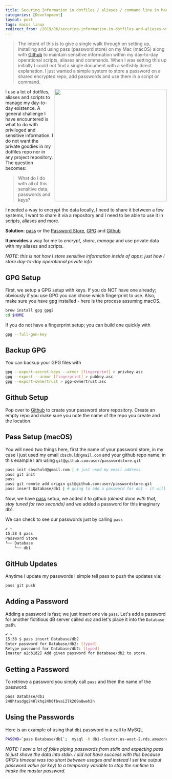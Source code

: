 ```yaml
---
title: Securing Information in dotfiles / aliases / command line in MacOS with Password-Store (pass)
categories: [Development]
layout: post
tags: macos linux
redirect_from: /2019/06/securing-information-in-dotfiles-and-aliases-with-pass/
---
```


> The intent of this is to give a single walk through on setting up, installing and using pass (password store) on my Mac (macOS) along with [Github](https://github.com/) to maintain sensitive information within my day-to-day operational scripts, aliases and commands.  When I was setting this up initially I could not find a single document with a selfishly direct explanation.  I just wanted a simple system to store a password on a shared encrypted repo, add passwords and use them in a script or command.

<img src="https://s3-us-west-2.amazonaws.com/chrisschuld.com/images/macbook-typing.jpg" style="width:350px;" width="350" align="right" />
I use a lot of dotfiles, aliases and scripts to manage my day-to-day existence.  A general challenge I have encountered is what to do with privileged and sensitive information.  I do not want the private goodies in my dotfiles repo nor in any project repository.  The question becomes:

>What do I do with all of this sensitive data, passwords and keys?

I needed a way to encrypt the data locally, I need to share it between a few systems, I want to share it via a repository and I need to be able to use it in scripts, aliases and more.

**Solution**: [pass](https://www.passwordstore.org/) or the [Password Store](https://www.passwordstore.org/), [GPG](https://gnupg.org/) and [Github](https://github.com/)

**It provides** a way for me to *encrypt*, *share*, *manage* and use private data with my aliases and scripts.

*NOTE: this is not how I store sensitive information inside of apps; just how I store day-to-day operational private info*

GPG Setup
---------

First, we setup a GPG setup with keys.  If you do NOT have one already; obviously if you use GPG you can chose which fingerprint to use.  Also, make sure you have gpg installed - here is the process assuming macOS.

```bash
brew install gpg gpg2
cd $HOME
```

If you do not have a fingerprint setup; you can build one quickly with
```bash
gpg --full-gen-key
```

Backup GPG
----------
You can backup your GPG files with
```bash
gpg --export-secret-keys --armor [fingerprint] > privkey.asc
gpg --export --armor [fingerprint] > pubkey.asc
gpg --export-ownertrust > pgp-ownertrust.asc
```

Github Setup
------------

Pop over to [Github](https://github.com/) to create your password store repository.  Create an empty repo and make sure you note the name of the repo you create and the location.


Pass Setup (macOS)
------------------

You will need two things here, first the name of your password store, in my case I just used my email `cbschuld@gmail.com` and your github repo name; in this example I am using `git@github.com:user/passwordstore.git`

```bash
pass init cbschuld@gmail.com | # just used my email address
pass git init
pass
pass git remote add origin git@github.com:user/passwordstore.git
pass insert Database/db1 | # going to add a password for db1 - it will prompt on stdin and note how I am placing it in a path of "Database"
```

Now, we have [pass](https://www.passwordstore.org/) setup, we added it to github *(almost done with that, stay tuned for two seconds)* and we added a password for this imaginary db1.

We can check to see our passwords just by calling `pass`

```bash
✔ ~
15:38 $ pass
Password Store
└── Database
    └── db1
```

GitHub Updates
--------------

Anytime I update my passwords I simple tell pass to push the updates via:

```bash
pass git push
```

Adding a Password
-----------------

Adding a password is fast; we just *insert* one via `pass`.  Let's add a password for another fictitious dB server called `db2` and let's place it into the `Database` path.

```bash
✔ ~
15:38 $ pass insert Database/db2
Enter password for Database/db2: [typed]
Retype password for Database/db2: [typed]
[master a2cb1d2] Add given password for Database/db2 to store.
```

Getting a Password
------------------

To retrieve a password you simply call `pass` and then the name of the password:
```bash
pass Database/db1
248htasdgq240lkhq24h0fbvai2lk209a8weh2n
```

Using the Passwords
-------------------

Here is an example of using that `db1` password in a call to MySQL

```bash
PASSWD=`pass Database/db1`;  mysql -h db1-cluster.us-west-2.rds.amazonaws.com -u root --password=$PASSWD
```

*NOTE: I saw a lot of folks piping passwords from stdin and expecting pass to just shove the data into stdin.  I did not have success with this because GPG's timeout was too short between usages and instead I set the output password value (or key) to a temporary variable to stop the runtime to intake the master password.*

